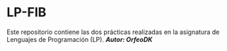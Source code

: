 # LP-FIB
Este repositorio contiene las dos prácticas realizadas en la asignatura de Lenguajes de Programación (LP).
***Autor: OrfeoDK***
